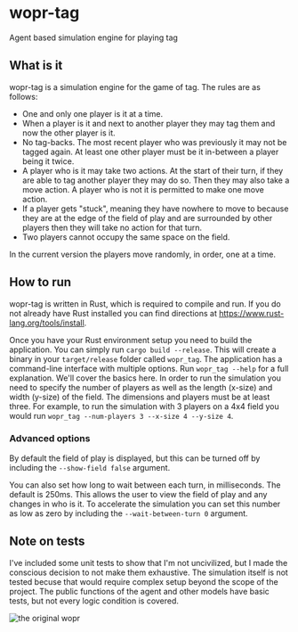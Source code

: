 # wopr-tag
Agent based simulation engine for playing tag

## What is it
wopr-tag is a simulation engine for the game of tag. The rules are as follows:
- One and only one player is it at a time.
- When a player is it and next to another player they may tag them and now the
  other player is it.
- No tag-backs. The most recent player who was previously it may not be tagged
  again. At least one other player must be it in-between a player being it
  twice.
- A player who is it may take two actions. At the start of their turn, if they
  are able to tag another player they may do so. Then they may also take a move
  action. A player who is not it is permitted to make one move action.
- If a player gets "stuck", meaning they have nowhere to move to because they
  are at the edge of the field of play and are surrounded by other players then
  they will take no action for that turn.
- Two players cannot occupy the same space on the field.

In the current version the players move randomly, in order, one at a time.

## How to run
wopr-tag is written in Rust, which is required to compile and run. If you do
not already have Rust installed you can find directions at
https://www.rust-lang.org/tools/install.

Once you have your Rust environment setup you need to build the application.
You can simply run `cargo build --release`. This will create a binary in your
`target/release` folder called `wopr_tag`. The application has a command-line
interface with multiple options. Run `wopr_tag --help` for a full explanation.
We'll cover the basics here. In order to run the simulation you need to specify
the number of players as well as the length (x-size) and width (y-size) of the
field. The dimensions and players must be at least three. For example, to run
the simulation with 3 players on a 4x4 field you would run `wopr_tag
--num-players 3 --x-size 4 --y-size 4`.

### Advanced options
By default the field of play is displayed, but this can be turned off by
including the `--show-field false` argument.

You can also set how long to wait between each turn, in milliseconds. The
default is 250ms. This allows the user to view the field of play and any
changes in who is it. To accelerate the simulation you can set this number as
low as zero by including the `--wait-between-turn 0` argument.

## Note on tests
I've included some unit tests to show that I'm not uncivilized, but I made the
conscious decision to not make them exhaustive. The simulation itself is not
tested becuse that would require complex setup beyond the scope of the project.
The public functions of the agent and other models have basic tests, but not
every logic condition is covered.

![the original wopr](http://guidetomonsters.com/img/eighties/Wop1.jpg)
